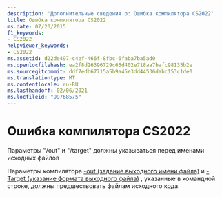 ```yaml
---
description: 'Дополнительные сведения о: Ошибка компилятора CS2022'
title: Ошибка компилятора CS2022
ms.date: 07/20/2015
f1_keywords:
- CS2022
helpviewer_keywords:
- CS2022
ms.assetid: d22de497-c4ef-466f-8fbc-6faba7ba5ad0
ms.openlocfilehash: ea2f8d26396729c65d402e718aa7bafc98135b2e
ms.sourcegitcommit: ddf7edb67715a5b9a45e3dd44536dabc153c1de0
ms.translationtype: MT
ms.contentlocale: ru-RU
ms.lasthandoff: 02/06/2021
ms.locfileid: "99768575"
---
```

# <a name="compiler-error-cs2022"></a>Ошибка компилятора CS2022

Параметры "/out" и "/target" должны указываться перед именами исходных файлов  
  
 Параметры компилятора [-out (задание выходного имени файла)](../language-reference/compiler-options/out-compiler-option.md) и [-Target (указание формата выходного файла)](../language-reference/compiler-options/target-compiler-option.md) , указанные в командной строке, должны предшествовать файлам исходного кода.
